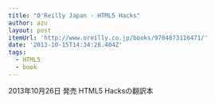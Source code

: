 ```yaml
---
title: "O'Reilly Japan - HTML5 Hacks"
author: azu
layout: post
itemUrl: 'http://www.oreilly.co.jp/books/9784873116471/'
date: '2013-10-15T14:34:28.404Z'
tags:
  - HTML5
  - book
---
```

2013年10月26日 発売
HTML5 Hacksの翻訳本
